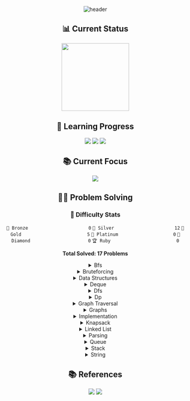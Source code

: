 <div align="center">

![header](https://capsule-render.vercel.app/api?type=transparent&color=39FF14&height=150&section=header&text=Algorithm%20Study&fontSize=70&animation=fadeIn&fontColor=39FF14&desc=Problem%20Solving%20Repository&descSize=25&descAlignY=75)

## 📊 Current Status
<p align="center">
  <a href="https://solved.ac/profile/anximusic7"><img height="180em" src="http://mazassumnida.wtf/api/v2/generate_badge?boj=anximusic7"/></a>
</p>

## 🎯 Learning Progress
<p align="center">
  <img src="https://img.shields.io/badge/Data_Structures-007396?style=for-the-badge&logo=java&logoColor=white"/>
  <img src="https://img.shields.io/badge/Algorithms-FF6B6B?style=for-the-badge&logo=TheAlgorithms&logoColor=white"/>
  <img src="https://img.shields.io/badge/Problem_Solving-00599C?style=for-the-badge&logo=c%2B%2B&logoColor=white"/>
</p>

## 📚 Current Focus
<p align="center">
  <a href="https://www.acmicpc.net/problem/1926"><img src="https://img.shields.io/badge/BOJ_1926-00599C?style=flat-square&logo=TheAlgorithms&logoColor=white"/></a>
</p>

## 🏃‍♂️ Problem Solving
### 🏅 Difficulty Stats
<div align="center">

`🥉 Bronze                      ` `0`
`🥈 Silver                      ` `12`
`🥇 Gold                        ` `5`
`💎 Platinum                    ` `0`
`👑 Diamond                     ` `0`
`🏆 Ruby                        ` `0`

**Total Solved: 17 Problems**
</div>

<details>
<summary>Bfs</summary>

<div align="center">

🥇 [말이 되고픈 원숭이 (BOJ 1600)](Solutions/Baekjoon/1600/1600.cpp)

🥇 [다리 만들기 (BOJ 2146)](Solutions/Baekjoon/2146/2146.cpp)

🥇 [벽 부수고 이동하기 (BOJ 2206)](Solutions/Baekjoon/2206/2206.cpp)

🥇 [토마토 (BOJ 7576)](Solutions/Baekjoon/7576/7576.cpp)

🥈 [유기농 배추 (BOJ 1012)](Solutions/Baekjoon/1012/1012.cpp)

🥈 [숨바꼭질 (BOJ 1697)](Solutions/Baekjoon/1697/1697.cpp)

🥈 [그림 (BOJ 1926)](Solutions/Baekjoon/1926/1926.cpp)

🥈 [미로 탐색 (BOJ 2178)](Solutions/Baekjoon/2178/2178.cpp)

🥈 [안전 영역 (BOJ 2468)](Solutions/Baekjoon/2468/2468.cpp)

</div>
</details>

<details>
<summary>Bruteforcing</summary>

<div align="center">

🥈 [안전 영역 (BOJ 2468)](Solutions/Baekjoon/2468/2468.cpp)

</div>
</details>

<details>
<summary>Data Structures</summary>

<div align="center">

🥈 [스택 (BOJ 10828)](Solutions/Baekjoon/10828/10828.cpp)

🥈 [큐 (BOJ 10845)](Solutions/Baekjoon/10845/10845.cpp)

🥈 [덱 (BOJ 10866)](Solutions/Baekjoon/10866/10866.cpp)

🥈 [에디터 (BOJ 1406)](Solutions/Baekjoon/1406/1406.cpp)

🥈 [스택 수열 (BOJ 1874)](Solutions/Baekjoon/1874/1874.cpp)

🥈 [균형잡힌 세상 (BOJ 4949)](Solutions/Baekjoon/4949/4949.cpp)

</div>
</details>

<details>
<summary>Deque</summary>

<div align="center">

🥈 [덱 (BOJ 10866)](Solutions/Baekjoon/10866/10866.cpp)

</div>
</details>

<details>
<summary>Dfs</summary>

<div align="center">

🥈 [유기농 배추 (BOJ 1012)](Solutions/Baekjoon/1012/1012.cpp)

🥈 [그림 (BOJ 1926)](Solutions/Baekjoon/1926/1926.cpp)

🥈 [안전 영역 (BOJ 2468)](Solutions/Baekjoon/2468/2468.cpp)

</div>
</details>

<details>
<summary>Dp</summary>

<div align="center">

🥇 [평범한 배낭 (BOJ 12865)](Solutions/Baekjoon/12865/12865.cpp)

</div>
</details>

<details>
<summary>Graph Traversal</summary>

<div align="center">

🥇 [말이 되고픈 원숭이 (BOJ 1600)](Solutions/Baekjoon/1600/1600.cpp)

🥇 [다리 만들기 (BOJ 2146)](Solutions/Baekjoon/2146/2146.cpp)

🥇 [벽 부수고 이동하기 (BOJ 2206)](Solutions/Baekjoon/2206/2206.cpp)

🥇 [토마토 (BOJ 7576)](Solutions/Baekjoon/7576/7576.cpp)

🥈 [유기농 배추 (BOJ 1012)](Solutions/Baekjoon/1012/1012.cpp)

🥈 [숨바꼭질 (BOJ 1697)](Solutions/Baekjoon/1697/1697.cpp)

🥈 [그림 (BOJ 1926)](Solutions/Baekjoon/1926/1926.cpp)

🥈 [미로 탐색 (BOJ 2178)](Solutions/Baekjoon/2178/2178.cpp)

🥈 [안전 영역 (BOJ 2468)](Solutions/Baekjoon/2468/2468.cpp)

</div>
</details>

<details>
<summary>Graphs</summary>

<div align="center">

🥇 [말이 되고픈 원숭이 (BOJ 1600)](Solutions/Baekjoon/1600/1600.cpp)

🥇 [다리 만들기 (BOJ 2146)](Solutions/Baekjoon/2146/2146.cpp)

🥇 [벽 부수고 이동하기 (BOJ 2206)](Solutions/Baekjoon/2206/2206.cpp)

🥇 [토마토 (BOJ 7576)](Solutions/Baekjoon/7576/7576.cpp)

🥈 [유기농 배추 (BOJ 1012)](Solutions/Baekjoon/1012/1012.cpp)

🥈 [숨바꼭질 (BOJ 1697)](Solutions/Baekjoon/1697/1697.cpp)

🥈 [그림 (BOJ 1926)](Solutions/Baekjoon/1926/1926.cpp)

🥈 [미로 탐색 (BOJ 2178)](Solutions/Baekjoon/2178/2178.cpp)

🥈 [안전 영역 (BOJ 2468)](Solutions/Baekjoon/2468/2468.cpp)

</div>
</details>

<details>
<summary>Implementation</summary>

<div align="center">

🥈 [스택 (BOJ 10828)](Solutions/Baekjoon/10828/10828.cpp)

🥈 [덱 (BOJ 10866)](Solutions/Baekjoon/10866/10866.cpp)

🥈 [Text Formalization (BOJ 1779)](Solutions/Baekjoon/1779/1779.cpp)

</div>
</details>

<details>
<summary>Knapsack</summary>

<div align="center">

🥇 [평범한 배낭 (BOJ 12865)](Solutions/Baekjoon/12865/12865.cpp)

</div>
</details>

<details>
<summary>Linked List</summary>

<div align="center">

🥈 [에디터 (BOJ 1406)](Solutions/Baekjoon/1406/1406.cpp)

</div>
</details>

<details>
<summary>Parsing</summary>

<div align="center">

🥈 [Text Formalization (BOJ 1779)](Solutions/Baekjoon/1779/1779.cpp)

</div>
</details>

<details>
<summary>Queue</summary>

<div align="center">

🥈 [큐 (BOJ 10845)](Solutions/Baekjoon/10845/10845.cpp)

</div>
</details>

<details>
<summary>Stack</summary>

<div align="center">

🥈 [스택 (BOJ 10828)](Solutions/Baekjoon/10828/10828.cpp)

🥈 [에디터 (BOJ 1406)](Solutions/Baekjoon/1406/1406.cpp)

🥈 [스택 수열 (BOJ 1874)](Solutions/Baekjoon/1874/1874.cpp)

🥈 [균형잡힌 세상 (BOJ 4949)](Solutions/Baekjoon/4949/4949.cpp)

</div>
</details>

<details>
<summary>String</summary>

<div align="center">

🥈 [Text Formalization (BOJ 1779)](Solutions/Baekjoon/1779/1779.cpp)

🥈 [균형잡힌 세상 (BOJ 4949)](Solutions/Baekjoon/4949/4949.cpp)

</div>
</details>

## 📚 References
<p align="center">
  <a href="https://blog.encrypted.gg/category/강좌/실전%20알고리즘"><img src="https://img.shields.io/badge/BaaaaaaaaaaarkingDog_Algorithm_Lecture-11B48A?style=flat-square&logo=Vimeo&logoColor=white"/></a>
  <a href="https://www.acmicpc.net/"><img src="https://img.shields.io/badge/Baekjoon_Online_Judge-0076C0?style=flat-square&logo=Baidu&logoColor=white"/></a>
</p>

</div>